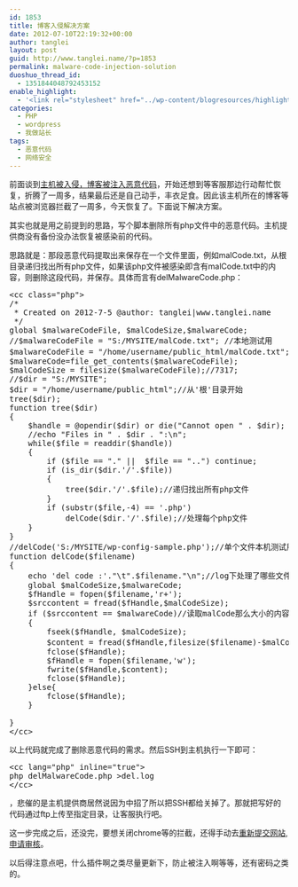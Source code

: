 ```yaml
---
id: 1853
title: 博客入侵解决方案
date: 2012-07-10T22:19:32+00:00
author: tanglei
layout: post
guid: http://www.tanglei.name/?p=1853
permalink: malware-code-injection-solution
duoshuo_thread_id:
  - 1351844048792453152
enable_highlight:
  - '<link rel="stylesheet" href="../wp-content/blogresources/highlightconfig/highlight.default.min.css"><script src="../wp-content/blogresources/highlightconfig/jquery-2.1.4.min.js"></script><script src="../wp-content/blogresources/highlightconfig/enable_highlight.js"></script>'
categories:
  - PHP
  - wordpress
  - 我做站长
tags:
  - 恶意代码
  - 网络安全
---
```

前面谈到<a href="http://www.tanglei.name/malware-code-injection/" target="_blank">主机被入侵，博客被注入恶意代码</a>，开始还想到等客服那边行动帮忙恢复，折腾了一周多，结果最后还是自己动手，丰衣足食。因此该主机所在的博客等站点被浏览器拦截了一周多，今天恢复了。下面说下解决方案。

其实也就是用之前提到的思路，写个脚本删除所有php文件中的恶意代码。主机提供商没有备份没办法恢复被感染前的代码。

思路就是：那段恶意代码提取出来保存在一个文件里面，例如malCode.txt，从根目录递归找出所有php文件，如果该php文件被感染即含有malCode.txt中的内容，则删除这段代码，并保存。具体而言有delMalwareCode.php：

<pre>&lt;cc class="php">
/*
 * Created on 2012-7-5 @author: tanglei|www.tanglei.name 
 */
global $malwareCodeFile, $malCodeSize,$malwareCode;
//$malwareCodeFile = "S:/MYSITE/malCode.txt"; //本地测试用
$malwareCodeFile = "/home/username/public_html/malCode.txt";//上传至主机 
$malwareCode=file_get_contents($malwareCodeFile);
$malCodeSize = filesize($malwareCodeFile);//7317;
//$dir = "S:/MYSITE";
$dir = "/home/username/public_html";//从'根'目录开始
tree($dir);
function tree($dir)
{
	$handle = @opendir($dir) or die("Cannot open " . $dir);
	//echo "Files in " . $dir . ":\n";
	while($file = readdir($handle))
	{
		if ($file == "." ||  $file == "..") continue;
		if (is_dir($dir.'/'.$file))
		{
			tree($dir.'/'.$file);//递归找出所有php文件
		}
		if (substr($file,-4) == '.php')
			delCode($dir.'/'.$file);//处理每个php文件
	}
}
//delCode('S:/MYSITE/wp-config-sample.php');//单个文件本机测试用
function delCode($filename)
{
	echo 'del code :'."\t".$filename."\n";//log下处理了哪些文件
	global $malCodeSize,$malwareCode;
	$fHandle = fopen($filename,'r+');
	$srccontent = fread($fHandle,$malCodeSize);
	if ($srccontent == $malwareCode)//读取malCode那么大小的内容与恶意代码比较
	{
		fseek($fHandle, $malCodeSize);
		$content = fread($fHandle,filesize($filename)-$malCodeSize);//中招了，正常代码应该是从恶意代码之后到文件结束
		fclose($fHandle);
		$fHandle = fopen($filename,'w');
		fwrite($fHandle,$content);
		fclose($fHandle);
	}else{
		fclose($fHandle);
	}

}
&lt;/cc></pre>

以上代码就完成了删除恶意代码的需求。然后SSH到主机执行一下即可： 

<pre>&lt;cc lang="php" inline="true">
php delMalwareCode.php >del.log
&lt;/cc></pre>

，悲催的是主机提供商居然说因为中招了所以把SSH都给关掉了。那就把写好的代码通过ftp上传至指定目录，让客服执行吧。
  
这一步完成之后，还没完，要想关闭chrome等的拦截，还得手动去[重新提交网站,申请审核](http://support.google.com/webmasters/bin/answer.py?hl=zh-cn&#038;answer=168328)。
  
以后得注意点吧，什么插件啊之类尽量更新下，防止被注入啊等等，还有密码之类的。

